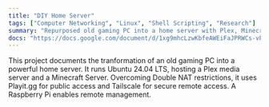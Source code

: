 ```yaml
---
title: "DIY Home Server"
tags: ["Computer Networking", "Linux", "Shell Scripting", "Research"]
summary: "Repurposed old gaming PC into a home server with Plex, Minecraft, Tailscale for secure access, and a Raspberry Pi for remote access."
docs: "https://docs.google.com/document/d/1xg9mhcLzwKbfeAWEiFaJPRWCs-vPFomKNE2vJUJYcnI/edit?tab=t.0#heading=h.avly6dtkvsp1"
---
```


This project documents the tranformation of an old gaming PC into a powerful home server. It runs Ubuntu 24.04 LTS, hosting a Plex media server and a Minecraft Server. Overcoming Double NAT restrictions, it uses Playit.gg for public access and Tailscale for secure remote access. A Raspberry Pi enables remote management.